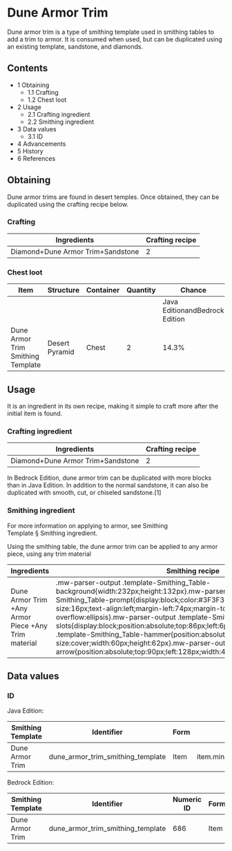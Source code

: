 # Dune Armor Trim
Dune armor trim is a type of smithing template used in smithing tables to add a trim to armor. It is consumed when used, but can be duplicated using an existing template, sandstone, and diamonds.

## Contents
- 1 Obtaining
	- 1.1 Crafting
	- 1.2 Chest loot
- 2 Usage
	- 2.1 Crafting ingredient
	- 2.2 Smithing ingredient
- 3 Data values
	- 3.1 ID
- 4 Advancements
- 5 History
- 6 References

## Obtaining
Dune armor trims are found in desert temples. Once obtained, they can be duplicated using the crafting recipe below.

### Crafting
| Ingredients                       | Crafting recipe |
|-----------------------------------|-----------------|
| Diamond+Dune Armor Trim+Sandstone | 2               |

### Chest loot
| Item                              | Structure      | Container | Quantity | Chance                         |
|-----------------------------------|----------------|-----------|----------|--------------------------------|
|                                   |                |           |          | Java EditionandBedrock Edition |
| Dune Armor Trim Smithing Template | Desert Pyramid | Chest     | 2        | 14.3%                          |

## Usage
It is an ingredient in its own recipe, making it simple to craft more after the initial item is found.

### Crafting ingredient
| Ingredients                       | Crafting recipe |
|-----------------------------------|-----------------|
| Diamond+Dune Armor Trim+Sandstone | 2               |

In Bedrock Edition, dune armor trim can be duplicated with more blocks than in Java Edition. In addition to the normal sandstone, it can also be duplicated with smooth, cut, or chiseled sandstone.[1]

### Smithing ingredient
For more information on applying to armor, see Smithing Template § Smithing ingredient.

Using the smithing table, the dune armor trim can be applied to any armor piece, using any trim material

| Ingredients                                         | Smithing recipe                                                                                                                                                                                                                                                                                                                                                                                                                                                                                                                                                                                                                                           |
|-----------------------------------------------------|-----------------------------------------------------------------------------------------------------------------------------------------------------------------------------------------------------------------------------------------------------------------------------------------------------------------------------------------------------------------------------------------------------------------------------------------------------------------------------------------------------------------------------------------------------------------------------------------------------------------------------------------------------------|
| Dune Armor Trim +Any Armor Piece +Any Trim material | .mw-parser-output .template-Smithing_Table-background{width:232px;height:132px}.mw-parser-output .template-Smithing_Table-prompt{display:block;color:#3F3F3F;font-family:Minecraft;font-size:16px;text-align:left;margin-left:74px;margin-top:24px;overflow:hidden;text-overflow:ellipsis}.mw-parser-output .template-Smithing_Table-slots{display:block;position:absolute;top:86px;left:6px}.mw-parser-output .template-Smithing_Table-hammer{position:absolute;top:6px;left:6px;background-size:cover;width:60px;height:62px}.mw-parser-output .template-Smithing_Table-arrow{position:absolute;top:90px;left:128px;width:44px;height:30px}Upgrade Gear |

## Data values
### ID
Java Edition:

| Smithing Template | Identifier                        | Form | Translation key                                                             |
|-------------------|-----------------------------------|------|-----------------------------------------------------------------------------|
| Dune Armor Trim   | dune_armor_trim_smithing_template | Item | item.minecraft.dune_armor_trim_smithing_templatetrim_pattern.minecraft.dune |

Bedrock Edition:

| Smithing Template | Identifier                        | Numeric ID | Form | Translation key                                   |
|-------------------|-----------------------------------|------------|------|---------------------------------------------------|
| Dune Armor Trim   | dune_armor_trim_smithing_template | 686        | Item | item.smithing_template.nametrim_pattern.dune.name |


